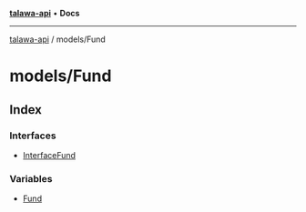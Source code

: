 [**talawa-api**](../../README.md) • **Docs**

***

[talawa-api](../../modules.md) / models/Fund

# models/Fund

## Index

### Interfaces

- [InterfaceFund](interfaces/InterfaceFund.md)

### Variables

- [Fund](variables/Fund.md)
